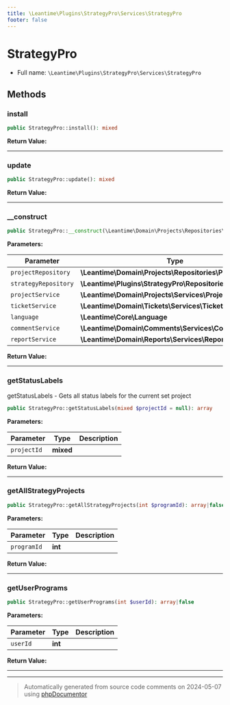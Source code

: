 ```yaml
---
title: \Leantime\Plugins\StrategyPro\Services\StrategyPro
footer: false
---
```


# StrategyPro





* Full name: `\Leantime\Plugins\StrategyPro\Services\StrategyPro`



## Methods

### install



```php
public StrategyPro::install(): mixed
```









**Return Value:**





---
### update



```php
public StrategyPro::update(): mixed
```









**Return Value:**





---
### __construct



```php
public StrategyPro::__construct(\Leantime\Domain\Projects\Repositories\Projects $projectRepository, \Leantime\Plugins\StrategyPro\Repositories\StrategyPro $strategyRepository, \Leantime\Domain\Projects\Services\Projects $projectService, \Leantime\Domain\Tickets\Services\Tickets $ticketService, \Leantime\Core\Language $language, \Leantime\Domain\Comments\Services\Comments $commentService, \Leantime\Domain\Reports\Services\Reports $reportService): mixed
```








**Parameters:**

| Parameter | Type | Description |
|-----------|------|-------------|
| `projectRepository` | **\Leantime\Domain\Projects\Repositories\Projects** |  |
| `strategyRepository` | **\Leantime\Plugins\StrategyPro\Repositories\StrategyPro** |  |
| `projectService` | **\Leantime\Domain\Projects\Services\Projects** |  |
| `ticketService` | **\Leantime\Domain\Tickets\Services\Tickets** |  |
| `language` | **\Leantime\Core\Language** |  |
| `commentService` | **\Leantime\Domain\Comments\Services\Comments** |  |
| `reportService` | **\Leantime\Domain\Reports\Services\Reports** |  |


**Return Value:**





---
### getStatusLabels

getStatusLabels - Gets all status labels for the current set project

```php
public StrategyPro::getStatusLabels(mixed $projectId = null): array
```








**Parameters:**

| Parameter | Type | Description |
|-----------|------|-------------|
| `projectId` | **mixed** |  |


**Return Value:**





---
### getAllStrategyProjects



```php
public StrategyPro::getAllStrategyProjects(int $programId): array|false
```








**Parameters:**

| Parameter | Type | Description |
|-----------|------|-------------|
| `programId` | **int** |  |


**Return Value:**





---
### getUserPrograms



```php
public StrategyPro::getUserPrograms(int $userId): array|false
```








**Parameters:**

| Parameter | Type | Description |
|-----------|------|-------------|
| `userId` | **int** |  |


**Return Value:**





---


---
> Automatically generated from source code comments on 2024-05-07 using [phpDocumentor](http://www.phpdoc.org/)
